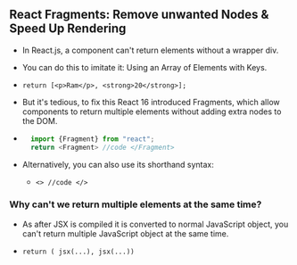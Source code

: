 ## React Fragments: Remove unwanted Nodes & Speed Up Rendering

- In React.js, a component can't return elements without a wrapper div.
- You can do this to imitate it: Using an Array of Elements with Keys.

- `return [<p>Ram</p>, <strong>20</strong>]; `

- But it's tedious, to fix this React 16 introduced Fragments, which allow components to return multiple elements without adding extra nodes to the DOM.

- ```javascript
    import {Fragment} from "react";
    return <Fragment> //code </Fragment>
  ```
- Alternatively, you can also use its shorthand syntax:
    - `<> //code </>`

### Why can't we return multiple elements at the same time?

- As after JSX is compiled it is converted to normal JavaScript object, you can't return multiple JavaScript object at the same time.

- `return ( jsx(...), jsx(...))`

